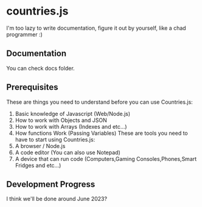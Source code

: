 # countries.js

I'm too lazy to write documentation, figure it out by yourself, like a chad programmer :)

## Documentation
You can check docs folder.
## Prerequisites
These are things you need to understand before you can use Countries.js:
1. Basic knowledge of Javascript (Web/Node.js)
2. How to work with Objects and JSON
3. How to work with Arrays (Indexes and etc...)
4. How functions Work (Passing Variables)
These are tools you need to have to start using Countries.js:
1. A browser / Node.js
2. A code editor (You can also use Notepad)
3. A device that can run code (Computers,Gaming Consoles,Phones,Smart Fridges and etc...)
## Development Progress
I think we'll be done around June 2023?
